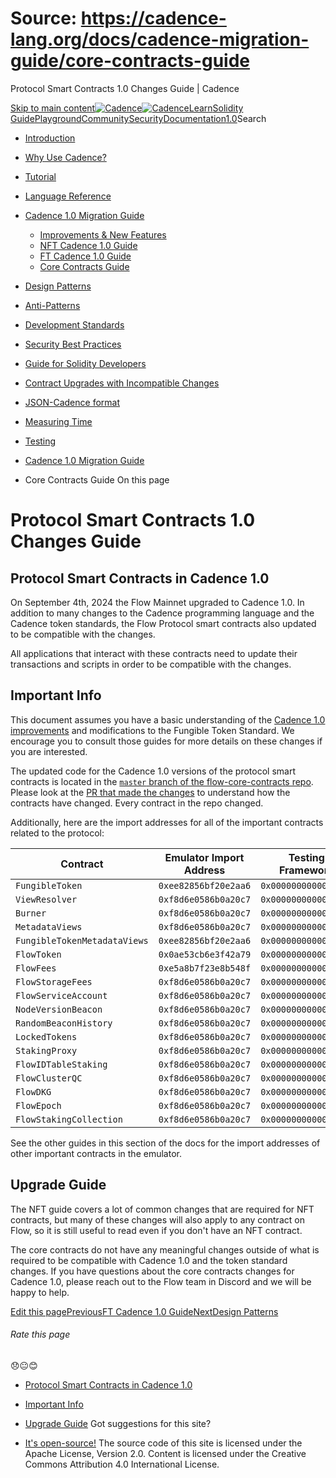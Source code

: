 # Source: https://cadence-lang.org/docs/cadence-migration-guide/core-contracts-guide




Protocol Smart Contracts 1.0 Changes Guide | Cadence




[Skip to main content](#__docusaurus_skipToContent_fallback)[![Cadence](/img/logo.svg)![Cadence](/img/logo.svg)](/)[Learn](/learn)[Solidity Guide](/docs/solidity-to-cadence)[Playground](https://play.flow.com/)[Community](/community)[Security](https://flow.com/flow-responsible-disclosure/)[Documentation](/docs/)[1.0](/docs/)Search

* [Introduction](/docs/)
* [Why Use Cadence?](/docs/why)
* [Tutorial](/docs/tutorial/first-steps)
* [Language Reference](/docs/language/)
* [Cadence 1.0 Migration Guide](/docs/cadence-migration-guide/)
  + [Improvements & New Features](/docs/cadence-migration-guide/improvements)
  + [NFT Cadence 1.0 Guide](/docs/cadence-migration-guide/nft-guide)
  + [FT Cadence 1.0 Guide](/docs/cadence-migration-guide/ft-guide)
  + [Core Contracts Guide](/docs/cadence-migration-guide/core-contracts-guide)
* [Design Patterns](/docs/design-patterns)
* [Anti-Patterns](/docs/anti-patterns)
* [Development Standards](/docs/project-development-tips)
* [Security Best Practices](/docs/security-best-practices)
* [Guide for Solidity Developers](/docs/solidity-to-cadence)
* [Contract Upgrades with Incompatible Changes](/docs/contract-upgrades)
* [JSON-Cadence format](/docs/json-cadence-spec)
* [Measuring Time](/docs/measuring-time)
* [Testing](/docs/testing-framework)


* [Cadence 1.0 Migration Guide](/docs/cadence-migration-guide/)
* Core Contracts Guide
On this page
# Protocol Smart Contracts 1.0 Changes Guide

## Protocol Smart Contracts in Cadence 1.0[​](#protocol-smart-contracts-in-cadence-10 "Direct link to Protocol Smart Contracts in Cadence 1.0")

On September 4th, 2024 the Flow Mainnet upgraded to Cadence 1.0.
In addition to many changes to the Cadence programming language and
the Cadence token standards, the Flow Protocol smart contracts
also updated to be compatible with the changes.

All applications that interact with these contracts need to update their transactions and scripts
in order to be compatible with the changes.

## Important Info[​](#important-info "Direct link to Important Info")

This document assumes you have a basic understanding of the
[Cadence 1.0 improvements](/docs/cadence-migration-guide/improvements) and modifications to the Fungible Token Standard.
We encourage you to consult those guides for more details on these changes if you are interested.

The updated code for the Cadence 1.0 versions of the protocol smart contracts is located in the
[`master` branch of the flow-core-contracts repo](https://github.com/onflow/flow-core-contracts).
Please look at the [PR that made the changes](https://github.com/onflow/flow-core-contracts/pull/319)
to understand how the contracts have changed. Every contract in the repo changed.

Additionally, here are the import addresses
for all of the important contracts related to the protocol:

| Contract | Emulator Import Address | Testing Framework |
| --- | --- | --- |
| `FungibleToken` | `0xee82856bf20e2aa6` | `0x0000000000000002` |
| `ViewResolver` | `0xf8d6e0586b0a20c7` | `0x0000000000000001` |
| `Burner` | `0xf8d6e0586b0a20c7` | `0x0000000000000001` |
| `MetadataViews` | `0xf8d6e0586b0a20c7` | `0x0000000000000001` |
| `FungibleTokenMetadataViews` | `0xee82856bf20e2aa6` | `0x0000000000000002` |
| `FlowToken` | `0x0ae53cb6e3f42a79` | `0x0000000000000003` |
| `FlowFees` | `0xe5a8b7f23e8b548f` | `0x0000000000000004` |
| `FlowStorageFees` | `0xf8d6e0586b0a20c7` | `0x0000000000000001` |
| `FlowServiceAccount` | `0xf8d6e0586b0a20c7` | `0x0000000000000001` |
| `NodeVersionBeacon` | `0xf8d6e0586b0a20c7` | `0x0000000000000001` |
| `RandomBeaconHistory` | `0xf8d6e0586b0a20c7` | `0x0000000000000001` |
| `LockedTokens` | `0xf8d6e0586b0a20c7` | `0x0000000000000001` |
| `StakingProxy` | `0xf8d6e0586b0a20c7` | `0x0000000000000001` |
| `FlowIDTableStaking` | `0xf8d6e0586b0a20c7` | `0x0000000000000001` |
| `FlowClusterQC` | `0xf8d6e0586b0a20c7` | `0x0000000000000001` |
| `FlowDKG` | `0xf8d6e0586b0a20c7` | `0x0000000000000001` |
| `FlowEpoch` | `0xf8d6e0586b0a20c7` | `0x0000000000000001` |
| `FlowStakingCollection` | `0xf8d6e0586b0a20c7` | `0x0000000000000001` |

See the other guides in this section of the docs for the import
addresses of other important contracts in the emulator.

## Upgrade Guide[​](#upgrade-guide "Direct link to Upgrade Guide")

The NFT guide covers a lot of common changes that are required for NFT contracts,
but many of these changes will also apply to any contract on Flow, so it is still
useful to read even if you don't have an NFT contract.

The core contracts do not have any meaningful changes outside of what is required
to be compatible with Cadence 1.0 and the token standard changes.
If you have questions about the core contracts changes for Cadence 1.0,
please reach out to the Flow team in Discord and we will be happy to help.

[Edit this page](https://github.com/onflow/cadence-lang.org/tree/main/docs/cadence-migration-guide/core-contracts-guide.mdx)[PreviousFT Cadence 1.0 Guide](/docs/cadence-migration-guide/ft-guide)[NextDesign Patterns](/docs/design-patterns)
###### Rate this page

😞😐😊

* [Protocol Smart Contracts in Cadence 1.0](#protocol-smart-contracts-in-cadence-10)
* [Important Info](#important-info)
* [Upgrade Guide](#upgrade-guide)
Got suggestions for this site? 

* [It's open-source!](https://github.com/onflow/cadence-lang.org)
The source code of this site is licensed under the Apache License, Version 2.0.
Content is licensed under the Creative Commons Attribution 4.0 International License.

